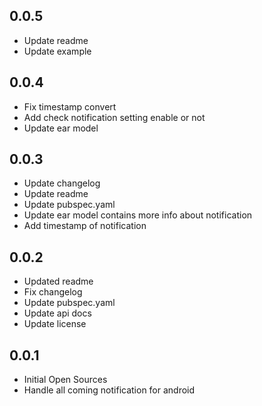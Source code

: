 ## 0.0.5

* Update readme
* Update example

## 0.0.4

* Fix timestamp convert
* Add check notification setting enable or not
* Update ear model

## 0.0.3

* Update changelog
* Update readme
* Update pubspec.yaml
* Update ear model contains more info about notification
* Add timestamp of notification

## 0.0.2

* Updated readme
* Fix changelog
* Update pubspec.yaml
* Update api docs
* Update license

## 0.0.1

* Initial Open Sources
* Handle all coming notification for android
